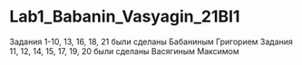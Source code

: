 # Lab1_Babanin_Vasyagin_21BI1
Задания 1-10, 13, 16, 18, 21 были сделаны Бабаниным Григорием
Задания 11, 12, 14, 15, 17, 19, 20 были сделаны Васягиным Максимом
